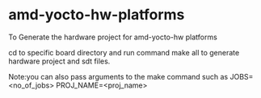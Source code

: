 # amd-yocto-hw-platforms
To Generate the hardware project for amd-yocto-hw platforms

cd to specific board directory and run command make all to generate hardware project and sdt files.

Note:you can also pass arguments to the make command such as JOBS=<no_of_jobs> PROJ_NAME=<proj_name>
